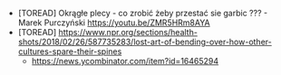 - [TOREAD] Okrągłe plecy - co zrobić żeby przestać sie garbic ??? - Marek Purczyński https://youtu.be/ZMR5HRm8AYA
- [TOREAD] https://www.npr.org/sections/health-shots/2018/02/26/587735283/lost-art-of-bending-over-how-other-cultures-spare-their-spines
  - https://news.ycombinator.com/item?id=16465294